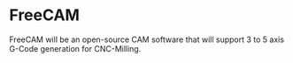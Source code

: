 # FreeCAM
FreeCAM will be an open-source CAM software that will support
3 to 5 axis G-Code generation for CNC-Milling.